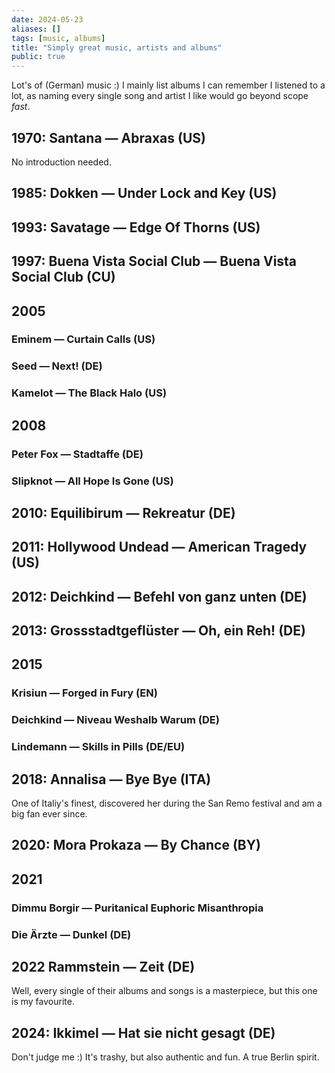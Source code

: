 ```yaml
---
date: 2024-05-23
aliases: []
tags: [music, albums]
title: "Simply great music, artists and albums"
public: true
---
```


Lot's of (German) music :) I mainly list albums I can remember I listened to a lot, as naming every single song and artist I like would go beyond scope _fast_. 


## 1970: Santana — Abraxas (US)

No introduction needed.

## 1985: Dokken — Under Lock and Key (US)

## 1993: Savatage — Edge Of Thorns (US)

## 1997: Buena Vista Social Club — Buena Vista Social Club (CU)
## 2005
### Eminem — Curtain Calls (US)
### Seed — Next! (DE)

### Kamelot — The Black Halo (US)

## 2008

### Peter Fox — Stadtaffe (DE)

### Slipknot — All Hope Is Gone (US)

## 2010: Equilibirum — Rekreatur (DE)

## 2011: Hollywood Undead — American Tragedy (US)
## 2012: Deichkind — Befehl von ganz unten (DE)

## 2013: Grossstadtgeflüster — Oh, ein Reh! (DE)

## 2015

### Krisiun — Forged in Fury (EN)
### Deichkind — Niveau Weshalb Warum (DE)

### Lindemann — Skills in Pills (DE/EU)

## 2018: Annalisa — Bye Bye (ITA)

One of Italiy's finest, discovered her during the San Remo festival and am a big fan ever since.


## 2020: Mora Prokaza — By Chance (BY)
## 2021

### Dimmu Borgir — Puritanical Euphoric Misanthropia

### Die Ärzte — Dunkel (DE)
## 2022 Rammstein — Zeit (DE)

Well, every single of their albums and songs is a masterpiece, but this one is my favourite.


## 2024: Ikkimel — Hat sie nicht gesagt (DE)

Don't judge me :) It's trashy, but also authentic and fun. A true Berlin spirit.

